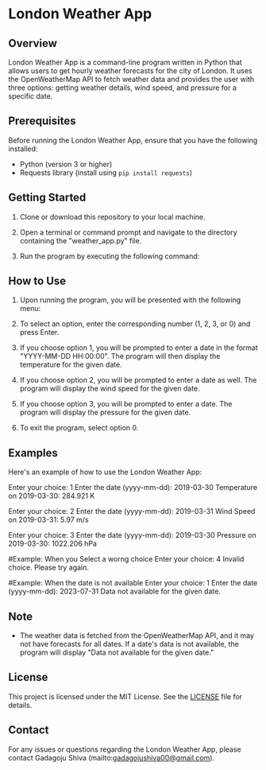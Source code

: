 # London Weather App

## Overview
London Weather App is a command-line program written in Python that allows users to get hourly weather forecasts for the city of London. It uses the OpenWeatherMap API to fetch weather data and provides the user with three options: getting weather details, wind speed, and pressure for a specific date.

## Prerequisites
Before running the London Weather App, ensure that you have the following installed:
- Python (version 3 or higher)
- Requests library (install using `pip install requests`)

## Getting Started
1. Clone or download this repository to your local machine.

2. Open a terminal or command prompt and navigate to the directory containing the "weather_app.py" file.

3. Run the program by executing the following command:

## How to Use
1. Upon running the program, you will be presented with the following menu:

2. To select an option, enter the corresponding number (1, 2, 3, or 0) and press Enter.

3. If you choose option 1, you will be prompted to enter a date in the format "YYYY-MM-DD HH:00:00". The program will then display the temperature for the given date.

4. If you choose option 2, you will be prompted to enter a date as well. The program will display the wind speed for the given date.

5. If you choose option 3, you will be prompted to enter a date. The program will display the pressure for the given date.

6. To exit the program, select option 0.

## Examples
Here's an example of how to use the London Weather App:

Enter your choice: 1
Enter the date (yyyy-mm-dd): 2019-03-30
Temperature on 2019-03-30: 284.921 K

Enter your choice: 2
Enter the date (yyyy-mm-dd): 2019-03-31
Wind Speed on 2019-03-31: 5.97 m/s

Enter your choice: 3
Enter the date (yyyy-mm-dd): 2019-03-30
Pressure on 2019-03-30: 1022.206 hPa

#Example: When you Select a worng choice
Enter your choice: 4
Invalid choice. Please try again.

#Example: When the date is not available
Enter your choice: 1
Enter the date (yyyy-mm-dd): 2023-07-31
Data not available for the given date.


## Note
- The weather data is fetched from the OpenWeatherMap API, and it may not have forecasts for all dates. If a date's data is not available, the program will display "Data not available for the given date."

## License
This project is licensed under the MIT License. See the [LICENSE](LICENSE) file for details.

## Contact
For any issues or questions regarding the London Weather App, please contact Gadagoju Shiva (mailto:gadagojushiva00@gmail.com).

